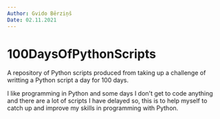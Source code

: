 ```yaml
---
Author: Gvido Bērziņš
Date: 02.11.2021
---
```


# 100DaysOfPythonScripts

A repository of Python scripts produced from taking up a challenge of writting a Python script a day for 100 days.

I like programming in Python and some days I don't get to code anything and there are a lot of scripts I have delayed so, this is to help myself to catch up and improve my skills in programming with Python.
